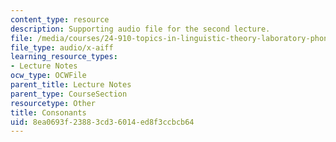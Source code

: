 ```yaml
---
content_type: resource
description: Supporting audio file for the second lecture.
file: /media/courses/24-910-topics-in-linguistic-theory-laboratory-phonology-spring-2007/8ea0693f23883cd36014ed8f3ccbcb64_consonants1.aiff
file_type: audio/x-aiff
learning_resource_types:
- Lecture Notes
ocw_type: OCWFile
parent_title: Lecture Notes
parent_type: CourseSection
resourcetype: Other
title: Consonants
uid: 8ea0693f-2388-3cd3-6014-ed8f3ccbcb64
---
```


